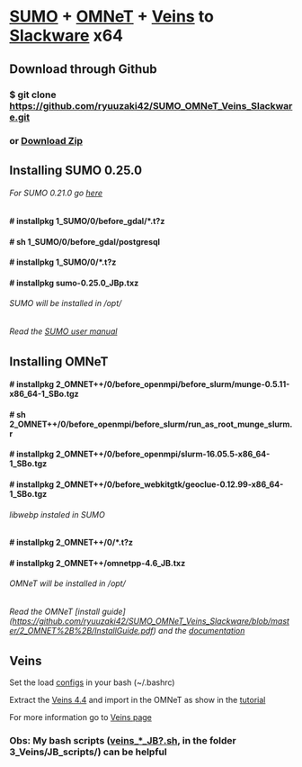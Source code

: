 # [SUMO](https://sourceforge.net/projects/sumo/) + [OMNeT](https://omnetpp.org/) + [Veins](http://veins.car2x.org/) to [Slackware](http://www.slackware.com/) x64

## Download through Github
### $ git clone https://github.com/ryuuzaki42/SUMO_OMNeT_Veins_Slackware.git
### or [Download Zip](https://github.com/ryuuzaki42/SUMO_OMNeT_Veins_Slackware/archive/master.zip)

## Installing SUMO 0.25.0
###### For SUMO 0.21.0 go [here](https://github.com/ryuuzaki42/SUMO_OMNeT_Veins_Slackware/tree/master/1_SUMO/SUMO-0.21.0)

#### # installpkg 1_SUMO/0/before_gdal/*.t?z
#### # sh 1_SUMO/0/before_gdal/postgresql
#### # installpkg 1_SUMO/0/*.t?z
#### # installpkg sumo-0.25.0_JBp.txz

###### SUMO will be installed in /opt/

###### Read the [SUMO user manual](https://github.com/ryuuzaki42/SUMO_OMNeT_Veins_Slackware/blob/master/1_SUMO/sumo-user.pdf)

## Installing OMNeT

#### # installpkg 2_OMNET++/0/before_openmpi/before_slurm/munge-0.5.11-x86_64-1_SBo.tgz
#### # sh 2_OMNET++/0/before_openmpi/before_slurm/run_as_root_munge_slurm.r
#### # installpkg 2_OMNET++/0/before_openmpi/slurm-16.05.5-x86_64-1_SBo.tgz
#### # installpkg 2_OMNET++/0/before_webkitgtk/geoclue-0.12.99-x86_64-1_SBo.tgz
###### libwebp instaled in SUMO
#### # installpkg 2_OMNET++/0/*.t?z
#### # installpkg 2_OMNET++/omnetpp-4.6_JB.txz

###### OMNeT will be installed in /opt/

###### Read the OMNeT [install guide] (https://github.com/ryuuzaki42/SUMO_OMNeT_Veins_Slackware/blob/master/2_OMNET%2B%2B/InstallGuide.pdf) and the [documentation](https://omnetpp.org/documentation)

## Veins

Set the load [configs](https://github.com/ryuuzaki42/SUMO_OMNeT_Veins_Slackware/blob/master/info.r) in your bash (~/.bashrc)

Extract the [Veins 4.4](https://github.com/ryuuzaki42/SUMO_OMNeT_Veins_Slackware/blob/master/3_Veins/veins-veins-4.4.zip) and import in the OMNeT as show in the [tutorial](https://github.com/ryuuzaki42/SUMO_OMNeT_Veins_Slackware/blob/master/3_Veins/veins_tutorial.pdf)

For more information go to [Veins page](http://veins.car2x.org/)

### Obs: My bash scripts ([veins_*_JB?.sh](https://github.com/ryuuzaki42/SUMO_OMNeT_Veins_Slackware/tree/master/3_Veins/JB_scripts), in the folder 3_Veins/JB_scripts/) can be helpful
